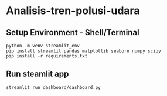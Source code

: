 # Analisis-tren-polusi-udara


## Setup Environment - Shell/Terminal
```
python -m venv streamlit_env
pip install streamlit pandas matplotlib seaborn numpy scipy
pip install -r requirements.txt
```

## Run steamlit app
```
streamlit run dashboard/dashboard.py
```
